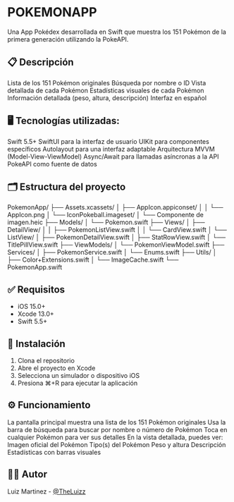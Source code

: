 # POKEMONAPP
Una App Pokédex desarrollada en Swift que muestra los 151 Pokémon de la primera generación utilizando la PokeAPI.

## 📋 Descripción
Lista de los 151 Pokémon originales
Búsqueda por nombre o ID
Vista detallada de cada Pokémon
Estadísticas visuales de cada Pokémon
Información detallada (peso, altura, descripción)
Interfaz en español

## 🖥️ Tecnologías utilizadas:
Swift 5.5+
SwiftUI para la interfaz de usuario
UIKit para componentes específicos
Autolayout para una interfaz adaptable
Arquitectura MVVM (Model-View-ViewModel)
Async/Await para llamadas asíncronas a la API
PokeAPI como fuente de datos

## 🗂️ Estructura del proyecto
PokemonApp/
├── Assets.xcassets/
│   ├── AppIcon.appiconset/
│   │    └── AppIcon.png
│   └── IconPokeball.imageset/
│        └── Componente de imagen.heic
├── Models/
│   └── Pokemon.swift
├── Views/
│   ├── DetailView/
│   │     ├── PokemonListView.swift
│   │     └── CardView.swift
│   └── ListView/
│         ├── PokemonDetailView.swift
│         ├── StatRowView.swift
│         └── TitlePillView.swift
├── ViewModels/
│   └── PokemonViewModel.swift
├── Services/
│   ├── PokemonService.swift
│   └── Enums.swift
├── Utils/
│   ├── Color+Extensions.swift
│   └── ImageCache.swift
└── PokemonApp.swift

## ✅ Requisitos
- iOS 15.0+
- Xcode 13.0+
- Swift 5.5+

## 🚀 Instalación
1. Clona el repositorio
2. Abre el proyecto en Xcode
3. Selecciona un simulador o dispositivo iOS
4. Presiona ⌘+R para ejecutar la aplicación

## ⚙️ Funcionamiento
La pantalla principal muestra una lista de los 151 Pokémon originales
Usa la barra de búsqueda para buscar por nombre o número de Pokémon
Toca en cualquier Pokémon para ver sus detalles
En la vista detallada, puedes ver:
Imagen oficial del Pokémon
Tipo(s) del Pokémon
Peso y altura
Descripción
Estadísticas con barras visuales

## 👨‍💻 Autor
Luiz Martinez -  [@TheLuizz](https://github.com/TheLuizz)
